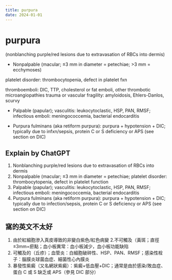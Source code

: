 ```yaml
---
title: purpura
date: 2024-01-01
---
```

# purpura

(nonblanching purple/red lesions due to extravasation of RBCs into dermis)

* Nonpalpable (macular; ≤3 mm in diameter = petechiae; >3 mm = ecchymoses)

platelet disorder: thrombocytopenia, defect in platelet fxn

thromboemboli: DIC, TTP, cholesterol or fat emboli, other thrombotic microangiopathies
trauma or vascular fragility: amyloidosis, Ehlers-Danlos, scurvy

* Palpable (papular); vasculitis: leukocytoclastic, HSP, PAN, RMSF; infectious emboli: meningococcemia, bacterial endocarditis

* Purpura fulminans (aka retiform purpura): purpura + hypotension + DIC; typically due to infxn/sepsis, protein C or S deficiency or APS (see section on DIC)


## Explain by ChatGPT

1. Nonblanching purple/red lesions due to extravasation of RBCs into dermis
2. Nonpalpable (macular; ≤3 mm in diameter = petechiae; platelet disorder: thrombocytopenia, defect in platelet function
3. Palpable (papular); vasculitis: leukocytoclastic, HSP, PAN, RMSF; infectious emboli: meningococcemia, bacterial endocarditis
4. Purpura fulminans (aka retiform purpura): purpura + hypotension + DIC; typically due to infection/sepsis, protein C or S deficiency or APS (see section on DIC)

## 窩的英文不太好

1. 由於紅細胞滲入真皮導致的非變白紫色/紅色病變
2.不可觸及（黃斑；直徑≤3mm=瘀點；血小板異常：血小板減少，血小板功能缺陷
3. 可觸及的（丘疹）；血管炎：白細胞破碎性、HSP、PAN、RMSF；感染性栓子：腦膜炎球菌血症、細菌性心內膜炎
4. 暴發性紫癜（又名網狀紫癜）：紫癜+低血壓+DIC；通常是由於感染/敗血症、蛋白 C 或 S 缺乏或 APS（參見 DIC 部分）
